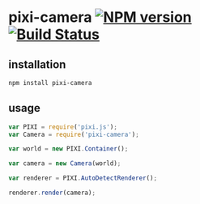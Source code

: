# pixi-camera  [![NPM version][npm-image]][npm-url] [![Build Status][travis-image]][travis-url]

## installation

```sh
npm install pixi-camera
```

## usage

```js
var PIXI = require('pixi.js');
var Camera = require('pixi-camera');

var world = new PIXI.Container();

var camera = new Camera(world);

var renderer = PIXI.AutoDetectRenderer();

renderer.render(camera);
```

[npm-url]: https://npmjs.org/package/pixi-camera
[npm-image]: http://img.shields.io/npm/v/pixi-camera.svg?style=flat

[travis-url]: http://travis-ci.org/beeglebug/pixi-camera
[travis-image]: http://img.shields.io/travis/beeglebug/pixi-camera/master.svg?style=flat
